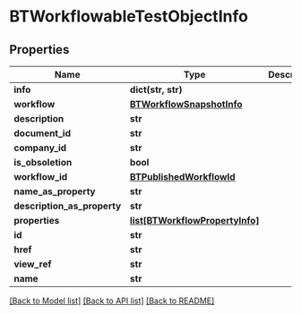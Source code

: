 # BTWorkflowableTestObjectInfo

## Properties
Name | Type | Description | Notes
------------ | ------------- | ------------- | -------------
**info** | **dict(str, str)** |  | [optional] 
**workflow** | [**BTWorkflowSnapshotInfo**](BTWorkflowSnapshotInfo.md) |  | [optional] 
**description** | **str** |  | [optional] 
**document_id** | **str** |  | [optional] 
**company_id** | **str** |  | [optional] 
**is_obsoletion** | **bool** |  | [optional] 
**workflow_id** | [**BTPublishedWorkflowId**](BTPublishedWorkflowId.md) |  | [optional] 
**name_as_property** | **str** |  | [optional] 
**description_as_property** | **str** |  | [optional] 
**properties** | [**list[BTWorkflowPropertyInfo]**](BTWorkflowPropertyInfo.md) |  | [optional] 
**id** | **str** |  | [optional] 
**href** | **str** |  | [optional] 
**view_ref** | **str** |  | [optional] 
**name** | **str** |  | [optional] 

[[Back to Model list]](../README.md#documentation-for-models) [[Back to API list]](../README.md#documentation-for-api-endpoints) [[Back to README]](../README.md)


